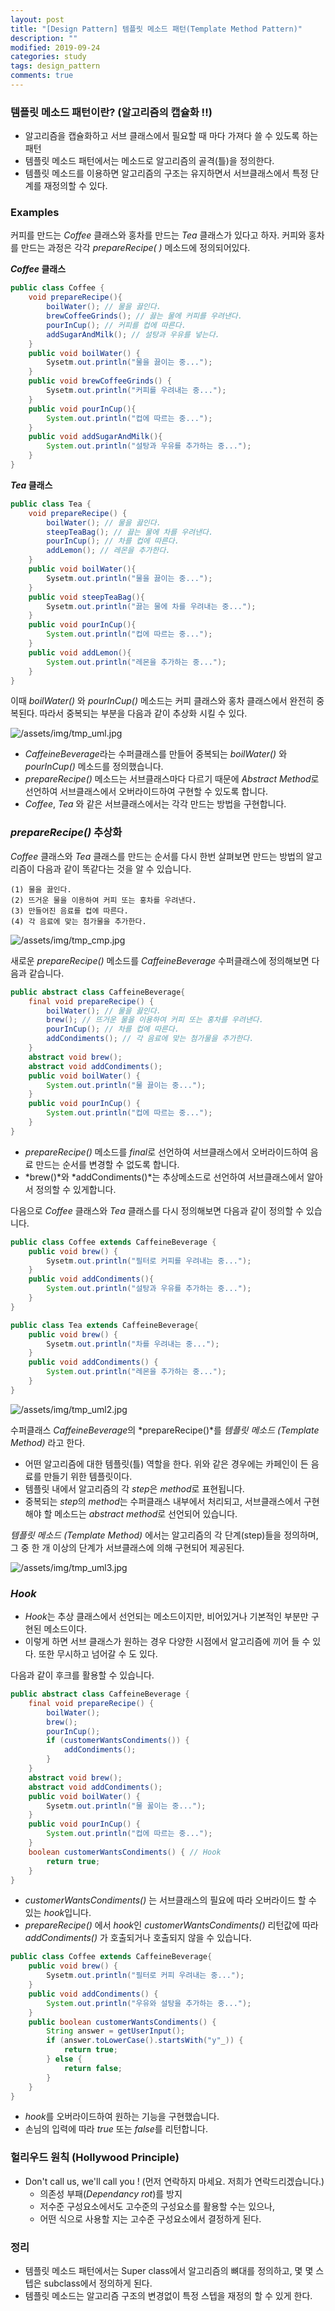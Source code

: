 ```yaml
---
layout: post
title: "[Design Pattern] 템플릿 메소드 패턴(Template Method Pattern)"
description: ""
modified: 2019-09-24
categories: study
tags: design_pattern
comments: true
---
```


### 템플릿 메소드 패턴이란? (알고리즘의 캡슐화 !!)
- 알고리즘을 캡슐화하고 서브 클래스에서 필요할 때 마다 가져다 쓸 수 있도록 하는 패턴
- 템플릿 메소드 패턴에서는 메소드로 알고리즘의 골격(틀)을 정의한다.
- 템플릿 메소드를 이용하면 알고리즘의 구조는 유지하면서 서브클래스에서 특정 단계를 재정의할 수 있다.

###  Examples

커피를 만드는 *Coffee* 클래스와 홍차를 만드는 *Tea* 클래스가 있다고 하자.  커피와 홍차를 만드는 과정은 각각 *prepareRecipe( )* 메소드에 정의되어있다. 

__*Coffee* 클래스__
```java
public class Coffee {
	void prepareRecipe(){
		boilWater(); // 물을 끓인다.
		brewCoffeeGrinds(); // 끓는 물에 커피를 우려낸다. 
		pourInCup(); // 커피를 컵에 따른다.
		addSugarAndMilk(); // 설탕과 우유를 넣는다.
	}
	public void boilWater() {
		Sysetm.out.println("물을 끓이는 중...");
	}
	public void brewCoffeeGrinds() {
		Sysetm.out.println("커피를 우려내는 중...");
	}
	public void pourInCup(){
		System.out.println("컵에 따르는 중...");
	}
	public void addSugarAndMilk(){
		System.out.println("설탕과 우유를 추가하는 중...");
	}
}
```	


__*Tea* 클래스__
```java
public class Tea {
	void prepareRecipe() {
		boilWater(); // 물을 끓인다.
		steepTeaBag(); // 끓는 물에 차를 우려낸다.
		pourInCup(); // 차를 컵에 따른다.
		addLemon(); // 레몬을 추가한다.
	}
	public void boilWater(){
		Sysetm.out.println("물을 끓이는 중...");
	}
	public void steepTeaBag(){
		Sysetm.out.println("끓는 물에 차를 우려내는 중...");
	}
	public void pourInCup(){
		System.out.println("컵에 따르는 중...");
	}
	public void addLemon(){
		System.out.println("레몬을 추가하는 중...");
	}
}
```
이때 *boilWater()* 와 *pourInCup()* 메소드는 커피 클래스와 홍차 클래스에서 완전히 중복된다. 따라서 중복되는 부분을 다음과 같이 추상화 시킬 수 있다.

![/assets/img/tmp_uml.jpg](/assets/img/tmp_uml.jpg)

- *CaffeineBeverage*라는 수퍼클래스를 만들어 중복되는 *boilWater()* 와  *pourInCup()* 메소드를 정의했습니다.
- *prepareRecipe()* 메소드는 서브클래스마다 다르기 때문에 *Abstract Method*로 선언하여 서브클래스에서 오버라이드하여 구현할 수 있도록 합니다. 
- *Coffee*, *Tea* 와 같은 서브클래스에서는 각각 만드는 방법을 구현합니다.

### *prepareRecipe()* 추상화
 *Coffee* 클래스와 *Tea* 클래스를 만드는 순서를 다시 한번 살펴보면 만드는 방법의 알고리즘이 다음과 같이 똑같다는 것을 알 수 있습니다.
 ```
 (1) 물을 끓인다.
 (2) 뜨거운 물을 이용하여 커피 또는 홍차를 우려낸다.
 (3) 만들어진 음료를 컵에 따른다.
 (4) 각 음료에 맞는 첨가물을 추가한다.
 ```

![/assets/img/tmp_cmp.jpg](/assets/img/tmp_cmp.jpg)

새로운 *prepareRecipe()* 메소드를 *CaffeineBeverage* 수퍼클래스에 정의해보면 다음과 같습니다.
```java
public abstract class CaffeineBeverage{
	final void prepareRecipe() {
		boilWater(); // 물을 끓인다.
		brew(); // 뜨거운 물을 이용하여 커피 또는 홍차를 우려낸다.
		pourInCup(); // 차를 컵에 따른다.
		addCondiments(); // 각 음료에 맞는 첨가물을 추가한다.
	}
	abstract void brew();
	abstract void addCondiments();
	public void boilWater() {
		System.out.println("물 끓이는 중...");
	}
	public void pourInCup() {
		System.out.println("컵에 따르는 중...");
	}
}
```
- *prepareRecipe()* 메소드를 *final*로 선언하여 서브클래스에서 오버라이드하여 음료 만드는 순서를 변경할 수 없도록 합니다.
- *brew()*와 *addCondiments()*는 추상메소드로 선언하여 서브클래스에서 알아서 정의할 수 있게합니다.

다음으로 *Coffee* 클래스와  *Tea* 클래스를 다시 정의해보면 다음과 같이 정의할 수 있습니다.
```java
public class Coffee extends CaffeineBeverage {
	public void brew() {
		Sysetm.out.println("필터로 커피를 우려내는 중...");
	}
	public void addCondiments(){
		System.out.println("설탕과 우유를 추가하는 중...");
	}
}

public class Tea extends CaffeineBeverage{
	public void brew() {
		Sysetm.out.println("차를 우려내는 중...");
	}
	public void addCondiments() {
		System.out.println("레몬을 추가하는 중...");
	}
}
```

![/assets/img/tmp_uml2.jpg](/assets/img/tmp_uml2.jpg)

수퍼클래스 *CaffeineBeverage*의 *prepareRecipe()*를 *템플릿 메소드 (Template Method)* 라고 한다.
- 어떤 알고리즘에 대한 템플릿(틀) 역할을 한다. 위와 같은 경우에는 카페인이 든 음료를 만들기 위한 템플릿이다.
- 템플릿 내에서 알고리즘의 각 *step*은 *method*로 표현됩니다.
- 중복되는 *step*의 *method*는 수퍼클래스 내부에서 처리되고, 서브클래스에서 구현해야 할 메소드는 *abstract method*로 선언되어 있습니다.

*템플릿 메소드 (Template Method)* 에서는 알고리즘의 각 단계(step)들을 정의하며, 그 중 한 개 이상의 단계가 서브클래스에 의해 구현되어 제공된다.

![/assets/img/tmp_uml3.jpg](/assets/img/tmp_uml3.jpg)

### *Hook*
- *Hook*는 추상 클래스에서 선언되는 메소드이지만, 비어있거나 기본적인 부분만 구현된 메소드이다.
- 이렇게 하면 서브 클래스가 원하는 경우 다양한 시점에서 알고리즘에 끼어 들 수 있다. 또한 무시하고 넘어갈 수 도 있다.

다음과 같이 후크를 활용할 수 있습니다.
```java
public abstract class CaffeineBeverage {
	final void prepareRecipe() {
		boilWater();
		brew();
		pourInCup();
		if (customerWantsCondiments()) {
			addCondiments();
		}
	}
	abstract void brew();
	abstract void addCondiments();
	public void boilWater() {
		Sysetm.out.println("물 꿇이는 중...");
	}
	public void pourInCup() {
		System.out.println("컵에 따르는 중...");
	}
	boolean customerWantsCondiments() {	// Hook
		return true;
	}
}
```
- *customerWantsCondiments()* 는 서브클래스의 필요에 따라 오버라이드 할 수 있는 *hook*입니다. 
- *prepareRecipe()* 에서 *hook*인 *customerWantsCondiments()* 리턴값에 따라 _addCondiments()_ 가 호출되거나 호출되지 않을 수 있습니다. 
```java
public class Coffee extends CaffeineBeverage{
	public void brew() {
		Sysetm.out.println("필터로 커피 우려내는 중...");
	}
	public void addCondiments() {
		System.out.println("우유와 설탕을 추가하는 중...");
	}
	public boolean customerWantsCondiments() {
		String answer = getUserInput();
		if (answer.toLowerCase().startsWith("y"_)) {
			return true;
		} else {
			return false;
		}
	}
}
```
- *hook*를 오버라이드하여 원하는 기능을 구현했습니다.
- 손님의 입력에 따라 _true_ 또는 *false*를 리턴합니다.



### 헐리우드 원칙 (Hollywood Principle)
- Don't call us, we'll call you ! (먼저 연락하지 마세요. 저희가 연락드리겠습니다.)
	- 의존성 부패(*Dependancy rot*)를 방지
	- 저수준 구성요소에서도 고수준의 구성요소를 활용할 수는 있으나,
	- 어떤 식으로 사용할 지는 고수준 구성요소에서 결정하게 된다.


### 정리
- 템플릿 메소드 패턴에서는 Super class에서 알고리즘의 뼈대를 정의하고, 몇 몇 스텝은 subclass에서 정의하게 된다.
- 템플릿 메소드는 알고리즘 구조의 변경없이 특정 스텝을 재정의 할 수 있게 한다. 
